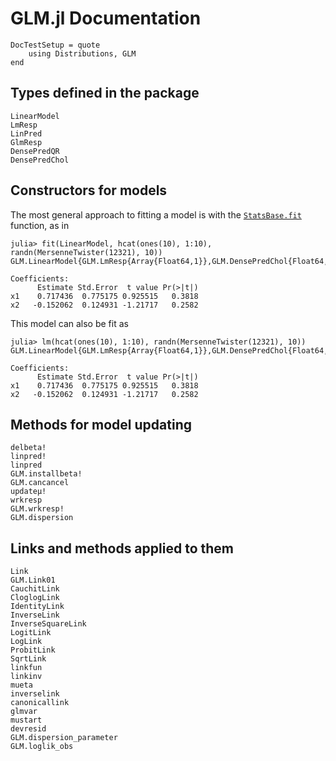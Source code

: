 # GLM.jl Documentation

```@meta
DocTestSetup = quote
    using Distributions, GLM
end
```

## Types defined in the package

```@docs
LinearModel
LmResp
LinPred
GlmResp
DensePredQR
DensePredChol
```

## Constructors for models

The most general approach to fitting a model is with the [`StatsBase.fit`](@ref) function, as in
```jldoctest
julia> fit(LinearModel, hcat(ones(10), 1:10), randn(MersenneTwister(12321), 10))
GLM.LinearModel{GLM.LmResp{Array{Float64,1}},GLM.DensePredChol{Float64,Base.LinAlg.Cholesky{Float64,Array{Float64,2}}}}:

Coefficients:
      Estimate Std.Error  t value Pr(>|t|)
x1    0.717436  0.775175 0.925515   0.3818
x2   -0.152062  0.124931 -1.21717   0.2582
```

This model can also be fit as
```jldoctest
julia> lm(hcat(ones(10), 1:10), randn(MersenneTwister(12321), 10))
GLM.LinearModel{GLM.LmResp{Array{Float64,1}},GLM.DensePredChol{Float64,Base.LinAlg.Cholesky{Float64,Array{Float64,2}}}}:

Coefficients:
      Estimate Std.Error  t value Pr(>|t|)
x1    0.717436  0.775175 0.925515   0.3818
x2   -0.152062  0.124931 -1.21717   0.2582
```

## Methods for model updating
```@docs
delbeta!
linpred!
linpred
GLM.installbeta!
GLM.cancancel
updateμ!
wrkresp
GLM.wrkresp!
GLM.dispersion
```

## Links and methods applied to them
```@docs
Link
GLM.Link01
CauchitLink
CloglogLink
IdentityLink
InverseLink
InverseSquareLink
LogitLink
LogLink
ProbitLink
SqrtLink
linkfun
linkinv
mueta
inverselink
canonicallink
glmvar
mustart
devresid
GLM.dispersion_parameter
GLM.loglik_obs
```
